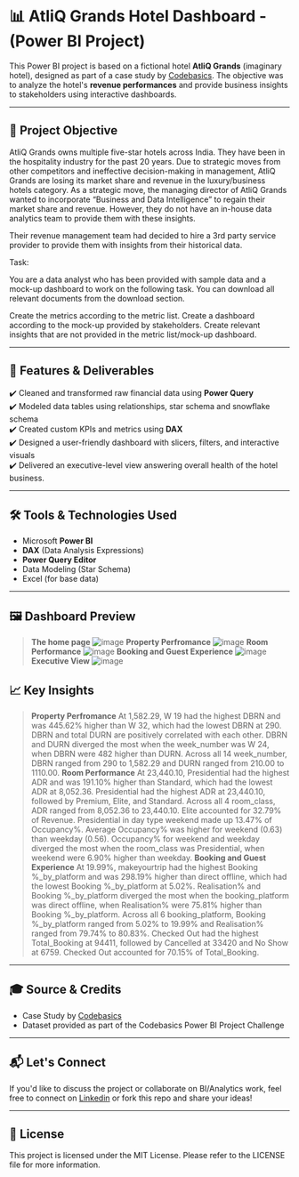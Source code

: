 # 📊 AtliQ Grands Hotel Dashboard - (Power BI Project)

This Power BI project is based on a fictional hotel **AtliQ Grands** (imaginary hotel), designed as part of a case study by [Codebasics](https://www.codebasics.io/). The objective was to analyze the hotel's **revenue performances** and provide business insights to stakeholders using interactive dashboards.

---

## 🚀 Project Objective

AtliQ Grands owns multiple five-star hotels across India. They have been in the hospitality industry for the past 20 years. Due to strategic moves from other competitors and ineffective decision-making in management, AtliQ Grands are losing its market share and revenue in the luxury/business hotels category. As a strategic move, the managing director of AtliQ Grands wanted to incorporate “Business and Data Intelligence” to regain their market share and revenue. However, they do not have an in-house data analytics team to provide them with these insights.

Their revenue management team had decided to hire a 3rd party service provider to provide them with insights from their historical data.

Task:  

You are a data analyst who has been provided with sample data and a mock-up dashboard to work on the following task. You can download all relevant documents from the download section.

Create the metrics according to the metric list.
Create a dashboard according to the mock-up provided by stakeholders.
Create relevant insights that are not provided in the metric list/mock-up dashboard.

---

## 📂 Features & Deliverables

✔️ Cleaned and transformed raw financial data using **Power Query**  
✔️ Modeled data tables using relationships, star schema and snowflake schema  
✔️ Created custom KPIs and metrics using **DAX**  
✔️ Designed a user-friendly dashboard with slicers, filters, and interactive visuals  
✔️ Delivered an executive-level view answering overall health of the hotel business.

---

## 🛠️ Tools & Technologies Used

- Microsoft **Power BI**
- **DAX** (Data Analysis Expressions)
- **Power Query Editor**
- Data Modeling (Star Schema)
- Excel (for base data)

---

## 🖼️ Dashboard Preview

> **The home page**
![image](https://github.com/user-attachments/assets/0e29e456-dd85-402c-838b-3c6ad4c18e43)
> **Property Perfromance**
![image](https://github.com/user-attachments/assets/9bd8f8c9-50cf-44a5-8fcd-0b5392dbd703)
> **Room Performance**
![image](https://github.com/user-attachments/assets/7a192ebc-33b7-4963-93c1-61c1446ed609)
> **Booking and Guest Experience**
![image](https://github.com/user-attachments/assets/57ac85a4-b28c-4a56-af84-652f50f2a806)
> **Executive View**
![image](https://github.com/user-attachments/assets/4b4c2c5c-c994-439f-8bf8-15051d585909)


## 📈 Key Insights
> **Property Perfromance**
> At 1,582.29, W 19 had the highest DBRN and was 445.62% higher than W 32, which had the lowest DBRN at 290.﻿﻿
﻿﻿DBRN and total DURN are positively correlated with each other.﻿﻿﻿﻿
﻿﻿DBRN and DURN diverged the most when the week_number was W 24, when DBRN were 482 higher than DURN.﻿﻿
﻿﻿Across all 14 week_number, DBRN ranged from 290 to 1,582.29 and DURN ranged from 210.00 to 1110.00.
> **Room Performance**
> At 23,440.10, Presidential had the highest ADR and was 191.10% higher than Standard, which had the lowest ADR at 8,052.36.﻿﻿
﻿﻿Presidential had the highest ADR at 23,440.10, followed by Premium, Elite, and Standard.﻿﻿﻿﻿
﻿﻿Across all 4 room_class, ADR ranged from 8,052.36 to 23,440.10.﻿﻿﻿﻿
﻿﻿Elite accounted for 32.79% of Revenue.﻿﻿﻿﻿
﻿﻿Presidential in day type weekend made up 13.47% of Occupancy%.﻿﻿
﻿﻿Average Occupancy% was higher for weekend (0.63) than weekday (0.56).﻿﻿
﻿﻿Occupancy% for weekend and weekday diverged the most when the room_class was Presidential, when weekend were 6.90% higher than weekday.
> **Booking and Guest Experience**
> At 19.99%, makeyourtrip had the highest Booking %_by_platform and was 298.19% higher than direct offline, which had the lowest Booking %_by_platform at 5.02%.﻿﻿﻿﻿
﻿﻿Realisation% and Booking %_by_platform diverged the most when the booking_platform was direct offline, when Realisation% were 75.81% higher than Booking %_by_platform.﻿﻿
﻿﻿Across all 6 booking_platform, Booking %_by_platform ranged from 5.02% to 19.99% and Realisation% ranged from 79.74% to 80.83%.﻿﻿﻿
﻿﻿Checked Out had the highest Total_Booking at 94411, followed by Cancelled at 33420 and No Show at 6759.﻿﻿﻿﻿
﻿﻿Checked Out accounted for 70.15% of Total_Booking.﻿﻿

---

## 🎓 Source & Credits

- Case Study by [Codebasics](https://www.codebasics.io/)
- Dataset provided as part of the Codebasics Power BI Project Challenge

---

## 📬 Let's Connect

If you'd like to discuss the project or collaborate on BI/Analytics work, feel free to connect on [Linkedin](www.linkedin.com/in/contactsreevedhhareesh) or fork this repo and share your ideas!

---

## 📄 License

This project is licensed under the MIT License. Please refer to the LICENSE file for more information.
